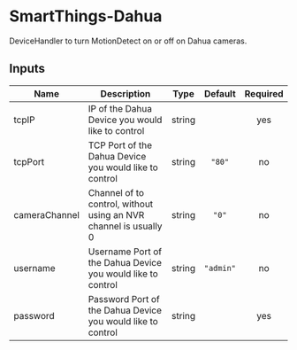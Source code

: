 # SmartThings-Dahua

DeviceHandler to turn MotionDetect on or off on Dahua cameras.



## Inputs

| Name | Description | Type | Default | Required |
|------|-------------|:----:|:-----:|:-----:|
| tcpIP | IP of the Dahua Device you would like to control | string |  | yes |
| tcpPort | TCP Port of the Dahua Device you would like to control | string | `"80"` | no |
| cameraChannel | Channel of to control, without using an NVR channel is usually 0 | string | `"0"` | no |
| username | Username  Port of the Dahua Device you would like to control | string | `"admin"` | no |
| password | Password Port of the Dahua Device you would like to control | string |  | yes |




